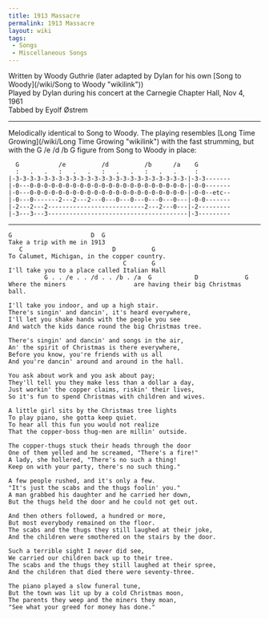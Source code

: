 ```yaml
---
title: 1913 Massacre
permalink: 1913 Massacre
layout: wiki
tags:
 - Songs
 - Miscellaneous Songs
---
```


Written by Woody Guthrie (later adapted by Dylan for his own [Song to
Woody](/wiki/Song to Woody "wikilink"))  
Played by Dylan during his concert at the Carnegie Chapter Hall, Nov 4,
1961  
Tabbed by Eyolf Østrem

* * * * *

Melodically identical to Song to Woody. The playing resembles [Long Time
Growing](/wiki/Long Time Growing "wikilink") with the fast strumming, but with
the G /e /d /b G figure from Song to Woody in place:

      G           /e          /d          /b      /a    G
      :   .   .   :   .   .   :   .   .   :   .   .     :
    |-3-3-3-3-3-3-3-3-3-3-3-3-3-3-3-3-3-3-3-3-3-3-3-3-|-3-3-------
    |-0---0-0-0-0-0-0-0-0-0-0-0-0-0-0-0-0-0-0-0-0-0-0-|-0-0-------
    |-0---0-0-0-0-0-0-0-0-0-0-0-0-0-0-0-0-0-0-0-0-0-0-|-0-0--etc--
    |-0---0-------2---2---2---0---0---0---0---0---0---|-0-0-------
    |-2---2---2---------------------------2---2---0---|-2---------
    |-3---3---3---------------------------------------|-3---------

* * * * *

    G                      D  G
    Take a trip with me in 1913
       C                         D          G
    To Calumet, Michigan, in the copper country.
                                    C       G
    I'll take you to a place called Italian Hall
              G . . /e . . /d . . /b . /a  G            D             G
    Where the miners                   are having their big Christmas ball.

    I'll take you indoor, and up a high stair.
    There's singin' and dancin', it's heard everywhere,
    I'll let you shake hands with the people you see
    And watch the kids dance round the big Christmas tree.

    There's singin' and dancin' and songs in the air,
    An' the spirit of Christmas is there everywhere,
    Before you know, you're friends with us all
    And you're dancin' around and around in the hall.

    You ask about work and you ask about pay;
    They'll tell you they make less than a dollar a day,
    Just workin' the copper claims, riskin' their lives,
    So it's fun to spend Christmas with children and wives.

    A little girl sits by the Christmas tree lights
    To play piano, she gotta keep quiet.
    To hear all this fun you would not realize
    That the copper-boss thug-men are millin' outside.

    The copper-thugs stuck their heads through the door
    One of them yelled and he screamed, "There's a fire!"
    A lady, she hollered, "There's no such a thing!
    Keep on with your party, there's no such thing."

    A few people rushed, and it's only a few.
    "It's just the scabs and the thugs foolin' you."
    A man grabbed his daughter and he carried her down,
    But the thugs held the door and he could not get out.

    And then others followed, a hundred or more,
    But most everybody remained on the floor.
    The scabs and the thugs they still laughed at their joke,
    And the children were smothered on the stairs by the door.

    Such a terrible sight I never did see,
    We carried our children back up to their tree.
    The scabs and the thugs they still laughed at their spree,
    And the children that died there were seventy-three.

    The piano played a slow funeral tune,
    But the town was lit up by a cold Christmas moon,
    The parents they weep and the miners they moan,
    "See what your greed for money has done."
